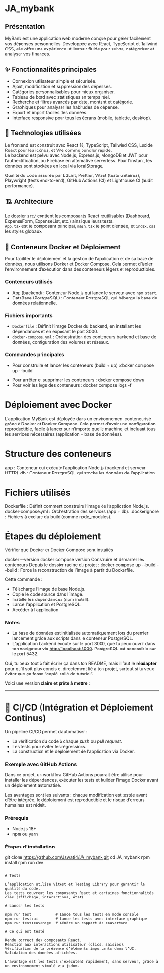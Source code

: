 # JA_mybank

## Présentation  
MyBank est une application web moderne conçue pour gérer facilement vos dépenses personnelles. Développée avec React, TypeScript et Tailwind CSS, elle offre une expérience utilisateur fluide pour suivre, catégoriser et analyser vos finances.

## ✨ Fonctionnalités principales  
- Connexion utilisateur simple et sécurisée.  
- Ajout, modification et suppression des dépenses.  
- Catégories personnalisables pour mieux organiser.  
- Tableau de bord avec statistiques en temps réel.  
- Recherche et filtres avancés par date, montant et catégorie.  
- Graphiques pour analyser les habitudes de dépense.  
- Export et import faciles des données.  
- Interface responsive pour tous les écrans (mobile, tablette, desktop).  

## 🚀 Technologies utilisées  
Le frontend est construit avec React 18, TypeScript, Tailwind CSS, Lucide React pour les icônes, et Vite comme bundler rapide.  
Le backend est prévu avec Node.js, Express.js, MongoDB et JWT pour l’authentification, ou Firebase en alternative serverless. Pour l’instant, les données sont stockées en local via localStorage.  

Qualité du code assurée par ESLint, Prettier, Vitest (tests unitaires), Playwright (tests end-to-end), GitHub Actions (CI) et Lighthouse CI (audit performance).

## 🏗️ Architecture  
Le dossier `src/` contient les composants React réutilisables (Dashboard, ExpenseForm, ExpenseList, etc.) ainsi que leurs tests.  
`App.tsx` est le composant principal, `main.tsx` le point d’entrée, et `index.css` les styles globaux.

## 🐳 Conteneurs Docker et Déploiement

Pour faciliter le déploiement et la gestion de l’application et de sa base de données, nous utilisons Docker et Docker Compose. Cela permet d’isoler l’environnement d’exécution dans des conteneurs légers et reproductibles.

### Conteneurs utilisés

- App (backend) : Conteneur Node.js qui lance le serveur avec `npm start`.  
- DataBase (PostgreSQL) : Conteneur PostgreSQL qui héberge la base de données relationnelle.

### Fichiers importants

- `Dockerfile` : Définit l’image Docker du backend, en installant les dépendances et en exposant le port 3000.  
- `docker-compose.yml` : Orchestration des conteneurs backend et base de données, configuration des volumes et réseaux.

### Commandes principales

- Pour construire et lancer les conteneurs (build + up) :docker compose up --build
* Pour arrêter et supprimer les conteneurs : docker compose down
* Pour voir les logs des conteneurs : docker compose logs -f
 

# Déploiement avec Docker
L’application MyBank est déployée dans un environnement conteneurisé grâce à Docker et Docker Compose.
Cela permet d’avoir une configuration reproductible, facile à lancer sur n’importe quelle machine, et incluant tous les services nécessaires (application + base de données).

# Structure des conteneurs
app : Conteneur qui exécute l’application Node.js (backend et serveur HTTP).
db : Conteneur PostgreSQL qui stocke les données de l’application.


# Fichiers utilisés
Dockerfile : Définit comment construire l’image de l’application Node.js.
docker-compose.yml : Orchestration des services (app + db).
.dockerignore : Fichiers à exclure du build (comme node_modules).

# Étapes du déploiement
Vérifier que Docker et Docker Compose sont installés

docker --version
docker compose version
Construire et démarrer les conteneurs
Depuis le dossier racine du projet : docker compose up --build
--build : Force la reconstruction de l’image à partir du Dockerfile.

Cette commande :
- Télécharge l’image de base Node.js.
- Copie le code source dans l’image.
- Installe les dépendances (npm install).
- Lance l’application et PostgreSQL.
- Accéder à l’application


### Notes

* La base de données est initialisée automatiquement lors du premier lancement grâce aux scripts dans le conteneur PostgreSQL.
* L’application backend écoute sur le port 3000, que tu peux ouvrir dans ton navigateur via [http://localhost:3000](http://localhost:3000). PostgreSQL est accessible sur le port 5432.


Oui, tu peux tout à fait écrire ça dans ton README, mais il faut le **réadapter** pour qu’il soit plus concis et directement lié à ton projet, surtout si tu veux éviter que ça fasse “copié-collé de tutoriel”.

Voici une version **claire et prête à mettre** :

---

# 🔄 CI/CD (Intégration et Déploiement Continus)

Un pipeline CI/CD permet d’automatiser :
- La vérification du code à chaque *push* ou *pull request*.
- Les tests pour éviter les régressions.
- La construction et le déploiement de l’application via Docker.

### Exemple avec GitHub Actions

Dans ce projet, un workflow GitHub Actions pourrait être utilisé pour installer les dépendances, exécuter les tests et builder l’image Docker avant un déploiement automatisé.

Les avantages sont les suivants : chaque modification est testée avant d’être intégrée, le déploiement est reproductible et le risque d’erreurs humaines est réduit.

### Prérequis

* Node.js 18+
* npm ou yarn

### Étapes d'installation

git clone https://github.com/Jswati4/JA_mybank.git
cd JA_mybank
npm install
npm run dev
```

# Tests

L’application utilise Vitest et Testing Library pour garantir la qualité du code.
Les tests couvrent les composants React et certaines fonctionnalités clés (affichage, interactions, état).

# Lancer les tests

npm run test           # Lance tous les tests en mode console
npm run test:ui        # Lance les tests avec interface graphique
npm run test:coverage  # Génère un rapport de couverture

# Ce qui est testé

Rendu correct des composants React.
Réaction aux interactions utilisateur (clics, saisies).
Vérification de la présence d’éléments importants dans l’UI.
Validation des données affichées.

L'avantage est les tests s’exécutent rapidement, sans serveur, grâce à un environnement simulé via jsdom.
